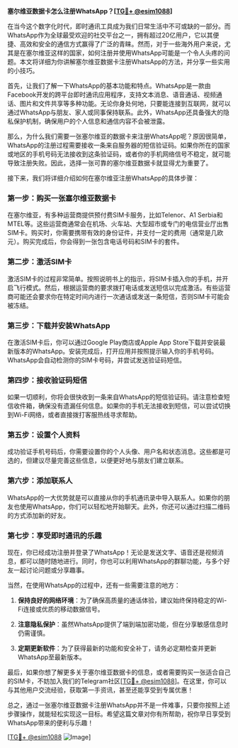 **塞尔维亚数据卡怎么注册WhatsApp？[[TG💪+ @esim1088](https://t.me/s/esim1088)]**

在当今这个数字化时代，即时通讯工具成为我们日常生活中不可或缺的一部分。而WhatsApp作为全球最受欢迎的社交平台之一，拥有超过20亿用户，它以其便捷、高效和安全的通信方式赢得了广泛的青睐。然而，对于一些海外用户来说，尤其是在塞尔维亚这样的国家，如何注册并使用WhatsApp可能是一个令人头疼的问题。本文将详细为你讲解塞尔维亚数据卡注册WhatsApp的方法，并分享一些实用的小技巧。

首先，让我们了解一下WhatsApp的基本功能和特点。WhatsApp是一款由Facebook开发的跨平台即时通讯应用程序，支持文本消息、语音通话、视频通话、图片和文件共享等多种功能。无论你身处何地，只要能连接到互联网，就可以通过WhatsApp与朋友、家人或同事保持联系。此外，WhatsApp还具备强大的隐私保护机制，确保用户的个人信息和通信内容不会被泄露。

那么，为什么我们需要一张塞尔维亚的数据卡来注册WhatsApp呢？原因很简单，WhatsApp的注册过程需要接收一条来自服务器的短信验证码。如果你所在的国家或地区的手机号码无法接收到这条验证码，或者你的手机网络信号不稳定，就可能导致注册失败。因此，选择一张可靠的塞尔维亚数据卡就显得尤为重要了。

接下来，我们将详细介绍如何在塞尔维亚注册WhatsApp的具体步骤：

### **第一步：购买一张塞尔维亚数据卡**

在塞尔维亚，有多种运营商提供预付费SIM卡服务，比如Telenor、A1 Serbia和MTEL等。这些运营商通常会在机场、火车站、大型超市或专门的电信营业厅出售SIM卡。购买时，你需要携带有效的身份证件，并支付一定的费用（通常是几欧元）。购买完成后，你会得到一张包含电话号码和SIM卡的套件。

### **第二步：激活SIM卡**

激活SIM卡的过程非常简单。按照说明书上的指示，将SIM卡插入你的手机，并开启飞行模式。然后，根据运营商的要求拨打电话或发送短信以完成激活。有些运营商可能还会要求你在特定时间内进行一次通话或发送一条短信，否则SIM卡可能会被冻结。

### **第三步：下载并安装WhatsApp**

在激活SIM卡后，你可以通过Google Play商店或Apple App Store下载并安装最新版本的WhatsApp。安装完成后，打开应用并按照提示输入你的手机号码。WhatsApp会自动检测你的SIM卡号码，并尝试发送验证码短信。

### **第四步：接收验证码短信**

如果一切顺利，你将会很快收到一条来自WhatsApp的短信验证码。请注意检查短信收件箱，确保没有遗漏任何信息。如果你的手机无法接收到短信，可以尝试切换到Wi-Fi网络，或者直接拨打客服热线寻求帮助。

### **第五步：设置个人资料**

成功验证手机号码后，你需要设置你的个人头像、用户名和状态消息。这些都是可选的，但建议尽量完善这些信息，以便更好地与朋友们建立联系。

### **第六步：添加联系人**

WhatsApp的一大优势就是可以直接从你的手机通讯录中导入联系人。如果你的朋友也使用WhatsApp，你们可以轻松地开始聊天。此外，你还可以通过扫描二维码的方式添加新的好友。

### **第七步：享受即时通讯的乐趣**

现在，你已经成功注册并登录了WhatsApp！无论是发送文字、语音还是视频消息，都可以随时随地进行。同时，你也可以利用WhatsApp的群聊功能，与多个好友一起讨论问题或分享趣事。

当然，在使用WhatsApp的过程中，还有一些需要注意的地方：

1. **保持良好的网络环境**：为了确保高质量的通话体验，建议始终保持稳定的Wi-Fi连接或优质的移动数据信号。
   
2. **注意隐私保护**：虽然WhatsApp提供了端到端加密功能，但在分享敏感信息时仍需谨慎。

3. **定期更新软件**：为了获得最新的功能和安全补丁，请务必定期检查并更新WhatsApp至最新版本。

最后，如果你想了解更多关于塞尔维亚数据卡的信息，或者需要购买一张适合自己的SIM卡，不妨加入我们的Telegram社区[[TG💪+ @esim1088](https://t.me/s/esim1088)]。在这里，你可以与其他用户交流经验，获取第一手资讯，甚至还能享受到专属优惠！

总之，通过一张塞尔维亚数据卡注册WhatsApp并不是一件难事，只要你按照上述步骤操作，就能轻松实现这一目标。希望这篇文章对你有所帮助，祝你早日享受到WhatsApp带来的便利与乐趣！ 

[[TG💪+ @esim1088](https://t.me/s/esim1088) ![Image](https://i.postimg.cc/4NQfJmqS/Snipaste-2025-05-13-00-14-12.png)]